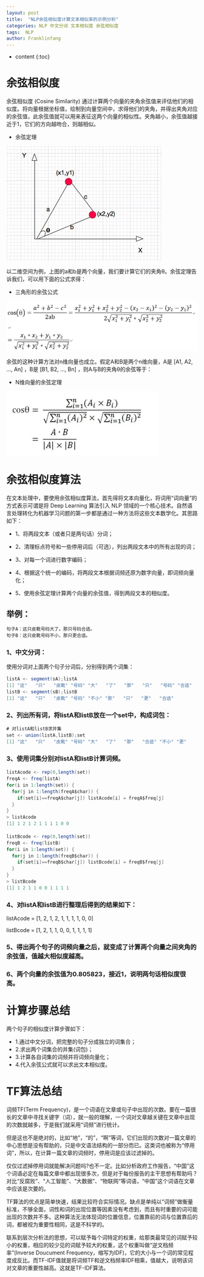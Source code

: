```yaml
---
layout: post
title:  "NLP余弦相似度计算文本相似率的示例分析"
categories: NLP 中文分词 文本相似度 余弦相似度
tags:  NLP
author: Franklinfang
---
```


* content
{:toc}

# 余弦相似度

余弦相似度 (Cosine Similarity) 通过计算两个向量的夹角余弦值来评估他们的相似度。将向量根据坐标值，绘制到向量空间中，求得他们的夹角，并得出夹角对应的余弦值，此余弦值就可以用来表征这两个向量的相似性。夹角越小，余弦值越接近于1，它们的方向越吻合，则越相似。

- 余弦定理
<img src="20267488-8c050a854764cb75.jpg">

以二维空间为例，上图的a和b是两个向量，我们要计算它们的夹角θ。余弦定理告诉我们，可以用下面的公式求得：

- 三角形的余弦公式
<img src="20267488-9f823d91cf6090ad.jpg">

余弦的这种计算方法对n维向量也成立。假定A和B是两个n维向量，A是 [A1, A2, …, An] ，B是 [B1, B2, …, Bn] ，则A与B的夹角θ的余弦等于：

- N维向量的余弦定理
<img src="20267488-ef9a62890a92b969.jpg">

# 余弦相似度算法

在文本处理中，要使用余弦相似度算法，首先得将文本向量化，将词用“词向量”的方式表示可谓是将 Deep Learning 算法引入 NLP 领域的一个核心技术。自然语言处理转化为机器学习问题的第一步都是通过一种方法将这些文本数学化。其思路如下：

- 1、将两段文本（或者只是两句话）分词；

- 2、清理标点符号和一些停用词后（可选），列出两段文本中的所有出现的词；

- 3、对每一个词进行数字编码；

- 4、根据这个统一的编码，将两段文本根据词频还原为数字向量，即词频向量化；

- 5、使用余弦定理计算两个向量的余弦值，得到两段文本的相似度。

## 举例：

``` java
句子A：这只皮靴号码大了。那只号码合适。
句子B：这只皮靴号码不小，那只更合适。
```

### 1、中文分词：
使用分词对上面两个句子分词后，分别得到两个词集：

``` java
listA <- segment(sA);listA
[1] "这"   "只"   "皮靴" "号码" "大"   "了"   "那"   "只"   "号码" "合适"
listB <- segment(sB);listB
[1] "这"   "只"   "皮靴" "号码" "不小" "那"   "只"   "更"   "合适"
```

### 2、列出所有词，将listA和listB放在一个set中，构成词包：

```java
# 对listA和listB求并集
set <- union(listA,listB);set
[1] "这"   "只"   "皮靴" "号码" "大"   "了"   "那"   "合适" "不小" "更"
```

### 3、使用词集分别对listA和listB计算词频。

``` java
listAcode <- rep(0,length(set))
freqA <- freq(listA)
for(i in 1:length(set)) {
  for(j in 1:length(freqA$char)) {
    if(set[i]==freqA$char[j]) listAcode[i] = freqA$freq[j]
  }
}
> listAcode
[1] 1 2 1 2 1 1 1 1 0 0

listBcode <- rep(0,length(set))
freqB <- freq(listB)
for(i in 1:length(set)) {
  for(j in 1:length(freqB$char)) {
    if(set[i]==freqB$char[j]) listBcode[i] = freqB$freq[j]
  }
}
> listBcode
[1] 1 2 1 1 0 0 1 1 1 1
```
### 4、对listA和listB进行整理后得到的结果如下：
listAcode = [1, 2, 1, 2, 1, 1, 1, 1, 0, 0]

listBcode = [1, 2, 1, 1, 0, 0, 1, 1, 1, 1]

### 5、得出两个句子的词频向量之后，就变成了计算两个向量之间夹角的余弦值，值越大相似度越高。


### 6、两个向量的余弦值为0.805823，接近1，说明两句话相似度很高。

# 计算步骤总结

两个句子的相似度计算步骤如下：
- 1.通过中文分词，把完整的句子分成独立的词集合；
- 2.求出两个词集合的并集(词包)；
- 3.计算各自词集的词频并将词频向量化；
- 4.代入余弦公式就可以求出文本相似度。

# TF算法总结

词频TF(Term Frequency)，是一个词语在文章或句子中出现的次数。要在一篇很长的文章中寻找关键字（词），就一般的理解，一个词对文章越关键在文章中出现的次数就越多，于是我们就采用“词频”进行统计。

但是这也不是绝对的，比如“地”，“的”，“啊”等词，它们出现的次数对一篇文章的中心思想是没有帮助的，只是中文语法结构的一部分而已。这类词也被称为“停用词”，所以，在计算一篇文章的词频时，停用词是应该过滤掉的。

仅仅过滤掉停用词就能解决问题吗?也不一定。比如分析政府工作报告，“中国”这个词语必定在每篇文章中都出现很多次，但是对于每份报告的主干思想有帮助吗？对比“反腐败”、“人工智能”、“大数据”、“物联网”等词语，“中国”这个词语在文章中应该是次要的。

TF算法的优点是简单快速，结果比较符合实际情况。缺点是单纯以“词频”做衡量标准，不够全面，词性和词的出现位置等因素没有考虑到，而且有时重要的词可能出现的次数并不多。这种算法无法体现词的位置信息，位置靠前的词与位置靠后的词，都被视为重要性相同，这是不科学的。

联系到层次分析法的思想，可以赋予每个词特定的权重，给那类最常见的词赋予较小的权重，相应的较少见的词赋予较大的权重，这个权重叫做“逆文档频率”(Inverse Doucument Frequency，缩写为IDF)，它的大小与一个词的常见程度成反比。而TF-IDF值就是将词频TF和逆文档频率IDF相乘，值越大，说明该词对文章的重要性越高。这就是TF-IDF算法。
